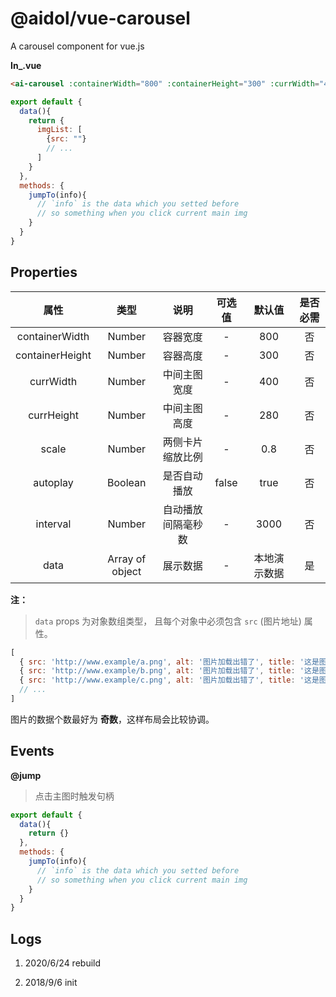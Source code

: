 # @aidol/vue-carousel

A carousel component for vue.js

**In_.vue**

``` html
<ai-carousel :containerWidth="800" :containerHeight="300" :currWidth="400" :currHeight="280" :data="imgList" @jump="jumpTo" />
```

``` js
export default {
  data(){
    return {
      imgList: [
        {src: ""}
        // ...
      ]
    }
  },
  methods: {
    jumpTo(info){
      // `info` is the data which you setted before 
      // so something when you click current main img
    }
  }
}
```

## Properties

| 属性 | 类型 | 说明 | 可选值 | 默认值 | 是否必需 |
| :----: | :----: | :----: | :----: | :----: | :----: |
| containerWidth | Number | 容器宽度 | - | 800 | 否 |
| containerHeight| Number | 容器高度 | - | 300 | 否 |
| currWidth|Number| 中间主图宽度 | - | 400 | 否 |
| currHeight| Number | 中间主图高度 | - | 280 | 否 |
| scale|Number | 两侧卡片缩放比例 | - | 0.8 | 否 |
| autoplay | Boolean | 是否自动播放 | false | true | 否 |
| interval | Number | 自动播放间隔毫秒数 | - | 3000 | 否 |
| data| Array of object | 展示数据 | - | 本地演示数据 | 是 |

**注：**

> `data` props 为对象数组类型， 且每个对象中必须包含 `src` (图片地址) 属性。

``` js
[
  { src: 'http://www.example/a.png', alt: '图片加载出错了', title: '这是图片 title' },
  { src: 'http://www.example/b.png', alt: '图片加载出错了', title: '这是图片 title' },
  { src: 'http://www.example/c.png', alt: '图片加载出错了', title: '这是图片 title' }
  // ...
]
```

图片的数据个数最好为 **奇数**，这样布局会比较协调。

## Events

**@jump**

> 点击主图时触发句柄

``` js
export default {
  data(){
    return {}
  },
  methods: {
    jumpTo(info){
      // `info` is the data which you setted before 
      // so something when you click current main img
    }
  }
}
```

## Logs

1. 2020/6/24 rebuild

2. 2018/9/6 init
